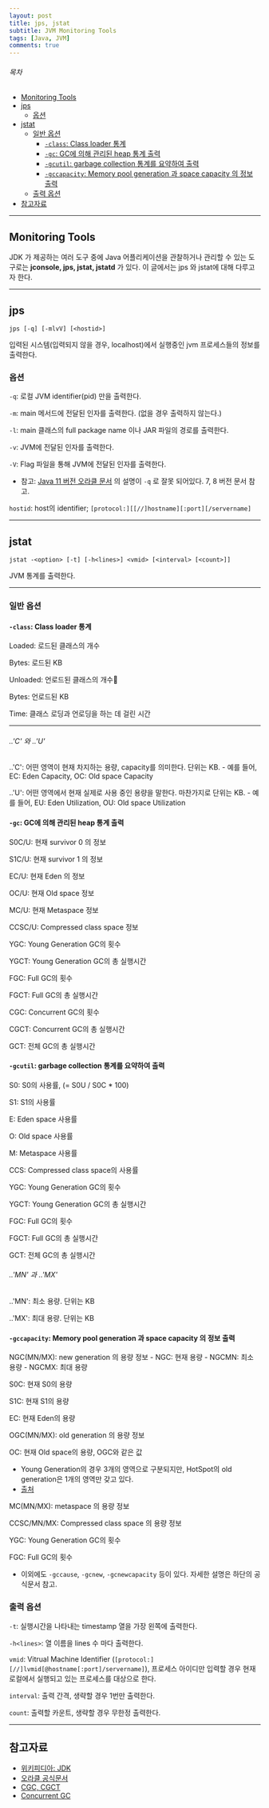 ```yaml
---
layout: post
title: jps, jstat
subtitle: JVM Monitoring Tools
tags: [Java, JVM]
comments: true
---
```


###### 목차
* [Monitoring Tools](#monitoring-tools)
* [jps](#jps)
	* [옵션](#옵션)
* [jstat](#jstat)
	* [일반 옵션](#일반-옵션)
		* [`-class`: Class loader 통계](#-class-class-loader-통계)
		* [`-gc`: GC에 의해 관리된 heap 통계 출력](#-gc-gc에-의해-관리된-heap-통계-출력)
		* [`-gcutil`: garbage collection 통계를 요약하여 출력](#-gcutil-garbage-collection-통계를-요약하여-출력)
		* [`-gccapacity`: Memory pool generation 과 space capacity 의 정보 출력](#-gccapacity-memory-pool-generation-과-space-capacity-의-정보-출력)
	* [출력 옵션](#출력-옵션)
* [참고자료](#참고자료)

---

## Monitoring Tools

JDK 가 제공하는 여러 도구 중에 Java 어플리케이션을 관찰하거나 관리할 수 있는 도구로는 **jconsole, jps, jstat, jstatd** 가 있다. 이 글에서는 jps 와 jstat에 대해 다루고자 한다.

---

## jps

`jps [-q] [-mlvV] [<hostid>]`

입력된 시스템(입력되지 않을 경우, localhost)에서 실행중인 jvm 프로세스들의 정보를 출력한다.

### 옵션
`-q`: 로컬 JVM identifier(pid) 만을 출력한다.  

`-m`: main 메서드에 전달된 인자를 출력한다. (없을 경우 출력하지 않는다.)  

`-l`: main 클래스의 full package name 이나 JAR 파일의 경로를 출력한다.  

`-v`: JVM에 전달된 인자를 출력한다.  

`-V`: Flag 파일을 통해 JVM에 전달된 인자를 출력한다.   
- 참고: [Java 11 버전 오라클 문서](https://docs.oracle.com/en/java/javase/11/tools/jps.html#GUID-6EB65B96-F9DD-4356-B825-6146E9EEC81E) 의 설명이 `-q` 로 잘못 되어있다. 7, 8 버전 문서 참고.

`hostid`: host의 identifier; `[protocol:][[//]hostname][:port][/servername]`  

---

## jstat

`jstat -<option> [-t] [-h<lines>] <vmid> [<interval> [<count>]]`

JVM 통계를 출력한다.

---
### 일반 옵션

#### `-class`: Class loader 통계

Loaded: 로드된 클래스의 개수

Bytes: 로드된 KB

Unloaded: 언로드된 클래스의 개수

Bytes: 언로드된 KB

Time: 클래스 로딩과 언로딩을 하는 데 걸린 시간

---

###### ..'C' 와 ..'U'

..'C': 어떤 영역이 현재 차지하는 용량, capacity를 의미한다. 단위는 KB.
    - 예를 들어, EC: Eden Capacity, OC: Old space Capacity

..'U': 어떤 영역에서 현재 실제로 사용 중인 용량을 말한다. 마찬가지로 단위는 KB.
    - 예를 들어, EU: Eden Utilization, OU: Old space Utilization

#### `-gc`: GC에 의해 관리된 heap 통계 출력

S0C/U: 현재 survivor 0 의 정보

S1C/U: 현재 survivor 1 의 정보

EC/U: 현재 Eden 의 정보

OC/U: 현재 Old space 정보

MC/U: 현재 Metaspace 정보

CCSC/U: Compressed class space 정보

YGC: Young Generation GC의 횟수

YGCT: Young Generation GC의 총 실행시간

FGC: Full GC의 횟수

FGCT: Full GC의 총 실행시간

CGC: Concurrent GC의 횟수

CGCT: Concurrent GC의 총 실행시간

GCT: 전체 GC의 총 실행시간 

#### `-gcutil`: garbage collection 통계를 요약하여 출력
S0: S0의 사용률, (= S0U / S0C * 100)

S1: S1의 사용률

E: Eden space 사용률

O: Old space 사용률

M: Metaspace 사용률

CCS: Compressed class space의 사용률

YGC: Young Generation GC의 횟수

YGCT: Young Generation GC의 총 실행시간

FGC: Full GC의 횟수

FGCT: Full GC의 총 실행시간

GCT: 전체 GC의 총 실행시간 

###### ..'MN' 과 ..'MX'
..'MN': 최소 용량. 단위는 KB

..'MX': 최대 용량. 단위는 KB

#### `-gccapacity`: Memory pool generation 과 space capacity 의 정보 출력

NGC(MN/MX): new generation 의 용량 정보
    - NGC: 현재 용량
    - NGCMN: 최소 용량
    - NGCMX: 최대 용량

S0C: 현재 S0의 용량

S1C: 현재 S1의 용량

EC: 현재 Eden의 용량

OGC(MN/MX): old generation 의 용량 정보

OC: 현재 Old space의 용량, OGC와 같은 값 
- Young Generation의 경우 3개의 영역으로 구분되지만, HotSpot의 old generation은 1개의 영역만 갖고 있다.
- [출처](https://stackoverflow.com/questions/11253285/jstat-difference-between-ogc-oc-pgc-pc)

MC(MN/MX): metaspace 의 용량 정보

CCSC/MN/MX: Compressed class space 의 용량 정보

YGC: Young Generation GC의 횟수

FGC: Full GC의 횟수

- 이외에도 `-gccause`, `-gcnew`, `-gcnewcapacity` 등이 있다. 자세한 설명은 하단의 공식문서 참고.

### 출력 옵션

`-t`: 실행시간을 나타내는 timestamp 열을 가장 왼쪽에 출력한다.  

`-h<lines>`: 열 이름을 lines 수 마다 출력한다.  

`vmid`: Vitrual Machine Identifier (`[protocol:][//]lvmid[@hostname[:port]/servername]`), 프로세스 아이디만 입력할 경우 현재 로컬에서 실행되고 있는 프로세스를 대상으로 한다.  

`interval`: 출력 간격, 생략할 경우 1번만 출력한다.  

`count`: 출력할 카운트, 생략할 경우 무한정 출력한다. 

---

## 참고자료
- [위키피디아: JDK](https://en.wikipedia.org/wiki/Java_Development_Kit)
- [오라클 공식문서](https://docs.oracle.com/en/java/javase/11/tools/monitoring-tools-and-commands.html)
- [CGC, CGCT](https://bugs.java.com/bugdatabase/view_bug.do?bug_id=8196862)
- [Concurrent GC](https://docs.microsoft.com/en-us/dotnet/standard/garbage-collection/background-gc#:~:text=Concurrent%20garbage%20collection%20enables%20interactive,a%20garbage%20collection%20is%20occurring.)
